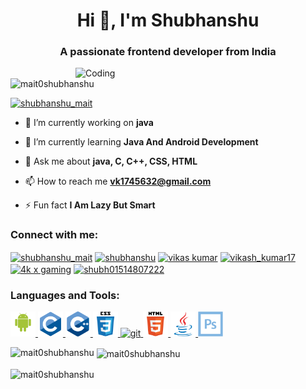 <h1 align="center">Hi 👋, I'm Shubhanshu</h1>
<h3 align="center">A passionate frontend developer from India</h3>
<img align="right" alt="Coding" width="400" src="https://cdn.dribbble.com/users/1162077/screenshots/3848914/programmer.gif">

<p align="left"> <img src="https://komarev.com/ghpvc/?username=mait0shubhanshu&label=Profile%20views&color=0e75b6&style=flat" alt="mait0shubhanshu" /> </p>

<p align="left"> <a href="https://twitter.com/shubhanshu_mait" target="blank"><img src="https://img.shields.io/twitter/follow/shubhanshu_mait?logo=twitter&style=for-the-badge" alt="shubhanshu_mait" /></a> </p>

- 🔭 I’m currently working on **java**

- 🌱 I’m currently learning **Java And Android Development**

- 💬 Ask me about **java, C, C++, CSS, HTML**

- 📫 How to reach me **vk1745632@gmail.com**

- ⚡ Fun fact **I Am Lazy But Smart**

<h3 align="left">Connect with me:</h3>
<p align="left">
<a href="https://twitter.com/shubhanshu_mait" target="blank"><img align="center" src="https://raw.githubusercontent.com/rahuldkjain/github-profile-readme-generator/master/src/images/icons/Social/twitter.svg" alt="shubhanshu_mait" height="30" width="40" /></a>
<a href="[https://linkedin.com/in/shubhanshu](https://www.linkedin.com/in/shubhanshu-47a9401b0)" target="blank"><img align="center" src="https://raw.githubusercontent.com/rahuldkjain/github-profile-readme-generator/master/src/images/icons/Social/linked-in-alt.svg" alt="shubhanshu" height="30" width="40" /></a>
<a href="https://fb.com/vikas kumar" target="blank"><img align="center" src="https://raw.githubusercontent.com/rahuldkjain/github-profile-readme-generator/master/src/images/icons/Social/facebook.svg" alt="vikas kumar" height="30" width="40" /></a>
<a href="https://instagram.com/vikash_kumar17" target="blank"><img align="center" src="https://raw.githubusercontent.com/rahuldkjain/github-profile-readme-generator/master/src/images/icons/Social/instagram.svg" alt="vikash_kumar17" height="30" width="40" /></a>
<a href="https://www.youtube.com/c/4k x gaming" target="blank"><img align="center" src="https://raw.githubusercontent.com/rahuldkjain/github-profile-readme-generator/master/src/images/icons/Social/youtube.svg" alt="4k x gaming" height="30" width="40" /></a>
<a href="https://www.hackerrank.com/shubh01514807222" target="blank"><img align="center" src="https://raw.githubusercontent.com/rahuldkjain/github-profile-readme-generator/master/src/images/icons/Social/hackerrank.svg" alt="shubh01514807222" height="30" width="40" /></a>
</p>

<h3 align="left">Languages and Tools:</h3>
<p align="left"> <a href="https://developer.android.com" target="_blank" rel="noreferrer"> <img src="https://raw.githubusercontent.com/devicons/devicon/master/icons/android/android-original-wordmark.svg" alt="android" width="40" height="40"/> </a> <a href="https://www.cprogramming.com/" target="_blank" rel="noreferrer"> <img src="https://raw.githubusercontent.com/devicons/devicon/master/icons/c/c-original.svg" alt="c" width="40" height="40"/> </a> <a href="https://www.w3schools.com/cpp/" target="_blank" rel="noreferrer"> <img src="https://raw.githubusercontent.com/devicons/devicon/master/icons/cplusplus/cplusplus-original.svg" alt="cplusplus" width="40" height="40"/> </a> <a href="https://www.w3schools.com/css/" target="_blank" rel="noreferrer"> <img src="https://raw.githubusercontent.com/devicons/devicon/master/icons/css3/css3-original-wordmark.svg" alt="css3" width="40" height="40"/> </a> <a href="https://git-scm.com/" target="_blank" rel="noreferrer"> <img src="https://www.vectorlogo.zone/logos/git-scm/git-scm-icon.svg" alt="git" width="40" height="40"/> </a> <a href="https://www.w3.org/html/" target="_blank" rel="noreferrer"> <img src="https://raw.githubusercontent.com/devicons/devicon/master/icons/html5/html5-original-wordmark.svg" alt="html5" width="40" height="40"/> </a> <a href="https://www.java.com" target="_blank" rel="noreferrer"> <img src="https://raw.githubusercontent.com/devicons/devicon/master/icons/java/java-original.svg" alt="java" width="40" height="40"/> </a> <a href="https://www.photoshop.com/en" target="_blank" rel="noreferrer"> <img src="https://raw.githubusercontent.com/devicons/devicon/master/icons/photoshop/photoshop-line.svg" alt="photoshop" width="40" height="40"/> </a> </p>

<p><img align="left" src="https://github-readme-stats.vercel.app/api/top-langs?username=mait0shubhanshu&show_icons=true&locale=en&layout=compact" alt="mait0shubhanshu" /></p>

<p>&nbsp;<img align="center" src="https://github-readme-stats.vercel.app/api?username=mait0shubhanshu&show_icons=true&locale=en" alt="mait0shubhanshu" /></p>

<p><img align="center" src="https://github-readme-streak-stats.herokuapp.com/?user=mait0shubhanshu&" alt="mait0shubhanshu" /></p>
